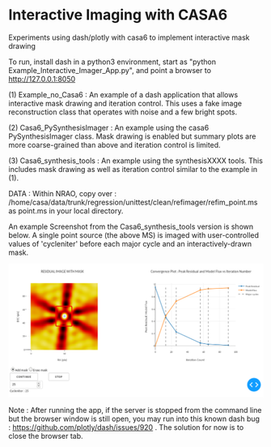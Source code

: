# Interactive Imaging with CASA6

Experiments using dash/plotly with casa6 to implement interactive mask drawing 

To run, install dash in a python3 environment, start as "python Example_Interactive_Imager_App.py", and point a browser to http://127.0.0.1:8050

(1) Example_no_Casa6 : An example of a dash application that allows interactive mask drawing and iteration control. This uses a fake image reconstruction class that operates with noise and a few bright spots.

(2) Casa6_PySynthesisImager :  An example using the casa6 PySynthesisImager class.  Mask drawing is enabled but summary plots are more coarse-grained than above and iteration control is limited.

(3) Casa6_synthesis_tools : An example using the synthesisXXXX tools. This includes mask drawing as well as iteration control similar to the example in (1). 

DATA : Within NRAO, copy over :  /home/casa/data/trunk/regression/unittest/clean/refimager/refim_point.ms     as   point.ms in your local directory. 


An example Screenshot from the Casa6_synthesis_tools version is shown below. A single point source (the above MS) is imaged with user-controlled values of 'cycleniter' before each major cycle and an interactively-drawn mask. 

![Demo](./Casa6_synthesis_tools/example_intclean_app1.png)



Note : After running the app, if the server is stopped from the command line but the browser window is still open, you may run into this known dash bug : https://github.com/plotly/dash/issues/920    . The solution for now is to close the browser tab. 